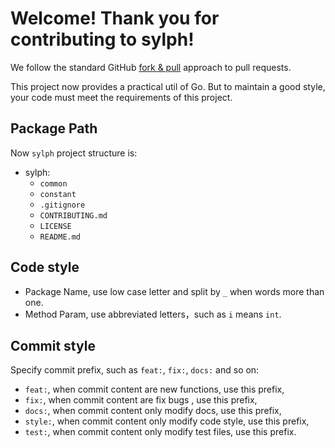 # Welcome! Thank you for contributing to sylph!

We follow the standard GitHub [fork & pull](https://help.github.com/en/github/collaborating-with-issues-and-pull-requests/about-pull-requests#fork--pull) approach to pull requests.

This project now provides a practical util of Go. But to maintain a good style, your code must meet the requirements of this project.

## Package Path

Now `sylph` project structure is:

- sylph:
    - `common`
    - `constant`
    - `.gitignore`
    - `CONTRIBUTING.md`
    - `LICENSE`
    - `README.md`


## Code style

- Package Name, use low case letter and split by `_` when words more than one.
- Method Param, use abbreviated letters，such as `i` means `int`.

## Commit style

Specify commit prefix, such as `feat:`, `fix:`, `docs:` and so on:

- `feat:`, when commit content are new functions, use this prefix,
- `fix:`, when commit content are fix bugs , use this prefix,
- `docs:`, when commit content only modify docs, use this prefix,
- `style:`, when commit content only modify code style, use this prefix,
- `test:`, when commit content only modify test files, use this prefix.

















